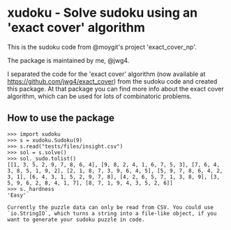 # xudoku - Solve sudoku using an 'exact cover' algorithm

This is the sudoku code from @moygit's project 'exact_cover_np'.

The package is maintained by me, @jwg4.

I separated the code for the 'exact cover' algorithm (now available at https://github.com/jwg4/exact_cover) from the sudoku code and created this package. At that package you can find more info about the exact cover algorithm, which can be used for lots of combinatoric problems.

## How to use the package
```
>>> import xudoku
>>> s = xudoku.Sudoku(9)
>>> s.read("tests/files/insight.csv")
>>> sol = s.solve()
>>> sol._sudo.tolist()
[[1, 3, 5, 2, 9, 7, 8, 6, 4], [9, 8, 2, 4, 1, 6, 7, 5, 3], [7, 6, 4, 3, 8, 5, 1, 9, 2], [2, 1, 8, 7, 3, 9, 6, 4, 5], [5, 9, 7, 8, 6, 4, 2, 3, 1], [6, 4, 3, 1, 5, 2, 9, 7, 8], [4, 2, 6, 5, 7, 1, 3, 8, 9], [3, 5, 9, 6, 2, 8, 4, 1, 7], [8, 7, 1, 9, 4, 3, 5, 2, 6]]
>>> s._hardness
'Easy'

Currently the puzzle data can only be read from CSV. You could use `io.StringIO`, which turns a string into a file-like object, if you want to generate your sudoku puzzle in code.
